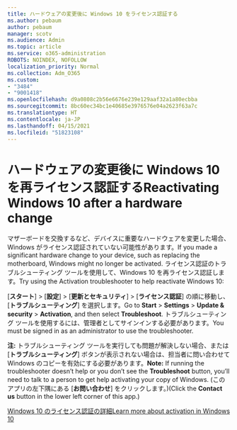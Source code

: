```yaml
---
title: ハードウェアの変更後に Windows 10 をライセンス認証する
ms.author: pebaum
author: pebaum
manager: scotv
ms.audience: Admin
ms.topic: article
ms.service: o365-administration
ROBOTS: NOINDEX, NOFOLLOW
localization_priority: Normal
ms.collection: Adm_O365
ms.custom:
- "3484"
- "9001418"
ms.openlocfilehash: d9a0808c2b56e6676e239e129aaf32a1a80ecbba
ms.sourcegitcommit: 8bc60ec34bc1e40685e3976576e04a2623f63a7c
ms.translationtype: HT
ms.contentlocale: ja-JP
ms.lasthandoff: 04/15/2021
ms.locfileid: "51823108"
---
```

# <a name="reactivating-windows-10-after-a-hardware-change"></a><span data-ttu-id="521bd-102">ハードウェアの変更後に Windows 10 を再ライセンス認証する</span><span class="sxs-lookup"><span data-stu-id="521bd-102">Reactivating Windows 10 after a hardware change</span></span>

<span data-ttu-id="521bd-103">マザーボードを交換するなど、デバイスに重要なハードウェアを変更した場合、Windows がライセンス認証されていない可能性があります。</span><span class="sxs-lookup"><span data-stu-id="521bd-103">If you made a significant hardware change to your device, such as replacing the motherboard, Windows might no longer be activated.</span></span> <span data-ttu-id="521bd-104">ライセンス認証のトラブルシューティング ツールを使用して、Windows 10 を再ライセンス認証します。</span><span class="sxs-lookup"><span data-stu-id="521bd-104">Try using the Activation troubleshooter to help reactivate Windows 10:</span></span>

<span data-ttu-id="521bd-105">[**スタート**]  >  [**設定**]  >  [**更新とセキュリティ**]  >  [**ライセンス認証**] の順に移動し、[**トラブルシューティング**] を選択します。</span><span class="sxs-lookup"><span data-stu-id="521bd-105">Go to **Start** > **Settings** > **Update & security** > **Activation**, and then select **Troubleshoot**.</span></span> <span data-ttu-id="521bd-106">トラブルシューティング ツールを使用するには、管理者としてサインインする必要があります。</span><span class="sxs-lookup"><span data-stu-id="521bd-106">You must be signed in as an administrator to use the troubleshooter.</span></span>

<span data-ttu-id="521bd-107">**注:** トラブルシューティング ツールを実行しても問題が解決しない場合、または [**トラブルシューティング**] ボタンが表示されない場合は、担当者に問い合わせて Windows のコピーを有効にする必要があります。</span><span class="sxs-lookup"><span data-stu-id="521bd-107">**Note:** If running the troubleshooter doesn’t help or you don’t see the **Troubleshoot** button, you’ll need to talk to a person to get help activating your copy of Windows.</span></span> <span data-ttu-id="521bd-108">(このアプリの左下隅にある [**お問い合わせ**] をクリックします。)</span><span class="sxs-lookup"><span data-stu-id="521bd-108">(Click the **Contact us** button in the lower left corner of this app.)</span></span>

[<span data-ttu-id="521bd-109">Windows 10 のライセンス認証の詳細</span><span class="sxs-lookup"><span data-stu-id="521bd-109">Learn more about activation in Windows 10</span></span>](https://support.microsoft.com/help/12440/windows-10-activate)
